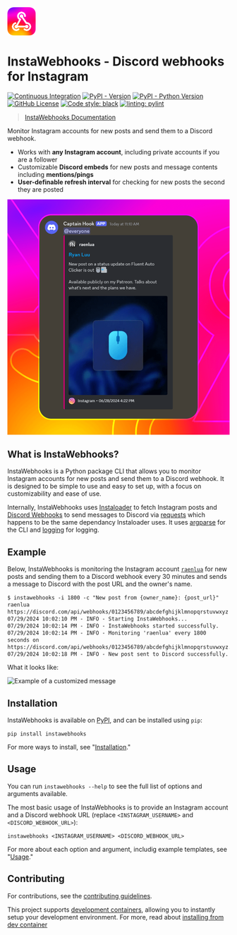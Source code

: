 <img alt="InstaWebhooks" src="https://raw.githubusercontent.com/RyanLua/InstaWebhooks/main/assets/Logo.png" width="64px" />

# InstaWebhooks - Discord webhooks for Instagram

[![Continuous Integration](https://github.com/RyanLua/InstaWebhooks/actions/workflows/ci.yml/badge.svg)](https://github.com/RyanLua/InstaWebhooks/actions/workflows/ci.yml) [![PyPI - Version](https://img.shields.io/pypi/v/instawebhooks)](https://pypi.org/project/instawebhooks/#history) [![PyPI - Python Version](https://img.shields.io/pypi/pyversions/instawebhooks)](https://pypi.org/project/instawebhooks/) [![GitHub License](https://img.shields.io/github/license/RyanLua/InstaWebhooks)](https://github.com/RyanLua/InstaWebhooks/blob/main/LICENSE.txt) [![Code style: black](https://img.shields.io/badge/code%20style-black-000000.svg)](https://github.com/psf/black) [![linting: pylint](https://img.shields.io/badge/linting-pylint-yellowgreen)](https://github.com/pylint-dev/pylint)


> [InstaWebhooks Documentation](https://github.com/RyanLua/InstaWebhooks/wiki)

Monitor Instagram accounts for new posts and send them to a Discord webhook.

* Works with **any Instagram account**, including private accounts if you are a follower
* Customizable **Discord embeds** for new posts and message contents including **mentions/pings**
* **User-definable refresh interval** for checking for new posts the second they are posted

<img alt="Example of a new post notification" src="https://raw.githubusercontent.com/RyanLua/InstaWebhooks/main/assets/ScreenshotEmbedExample.png" width="512px" />

## What is InstaWebhooks?

InstaWebhooks is a Python package CLI that allows you to monitor Instagram accounts for new posts and send them to a Discord webhook. It is designed to be simple to use and easy to set up, with a focus on customizability and ease of use.

Internally, InstaWebhooks uses [Instaloader](https://instaloader.github.io/) to fetch Instagram posts and [Discord Webhooks](https://discord.com/developers/docs/resources/webhook) to send messages to Discord via [requests](https://requests.readthedocs.io/en/latest/) which happens to be the same dependancy Instaloader uses. It uses [argparse](https://docs.python.org/3/library/argparse.html) for the CLI and [logging](https://docs.python.org/3/library/logging.html) for logging.

## Example

Below, InstaWebhooks is monitoring the Instagram account [`raenlua`](https://www.instagram.com/raenlua/) for new posts and sending them to a Discord webhook every 30 minutes and sends a message to Discord with the post URL and the owner's name.

```console
$ instawebhooks -i 1800 -c "New post from {owner_name}: {post_url}" raenlua https://discord.com/api/webhooks/0123456789/abcdefghijklmnopqrstuvwxyz
07/29/2024 10:02:10 PM - INFO - Starting InstaWebhooks...
07/29/2024 10:02:14 PM - INFO - InstaWebhooks started successfully.
07/29/2024 10:02:14 PM - INFO - Monitoring 'raenlua' every 1800 seconds on https://discord.com/api/webhooks/0123456789/abcdefghijklmnopqrstuvwxyz.
07/29/2024 10:02:18 PM - INFO - New post sent to Discord successfully.
```

What it looks like:

<img alt="Example of a customized message" src="https://github.com/user-attachments/assets/15ce14a6-01ba-4675-a62e-d9c24128490b" width="512px" />

## Installation

InstaWebhooks is available on [PyPI](https://pypi.org/project/instawebhooks/), and can be installed using `pip`:

```
pip install instawebhooks
```

For more ways to install, see "[Installation](https://github.com/RyanLua/InstaWebhooks/wiki/Installation)."

## Usage


You can run `instawebhooks --help` to see the full list of options and arguments available.

The most basic usage of InstaWebhooks is to provide an Instagram account and a Discord webhook URL (replace `<INSTAGRAM_USERNAME>` and `<DISCORD_WEBHOOK_URL>`):

```
instawebhooks <INSTAGRAM_USERNAME> <DISCORD_WEBHOOK_URL>
```

For more about each option and argument, includig example templates, see "[Usage](https://github.com/RyanLua/InstaWebhooks/wiki/Usage)."

## Contributing

For contributions, see the [contributing guidelines](CONTRIBUTING.md).

This project supports [development containers](https://containers.dev/), allowing you to instantly setup your development environment. For more, read about [installing from dev container](https://github.com/RyanLua/InstaWebhooks/wiki/Installation#from-development-container)
